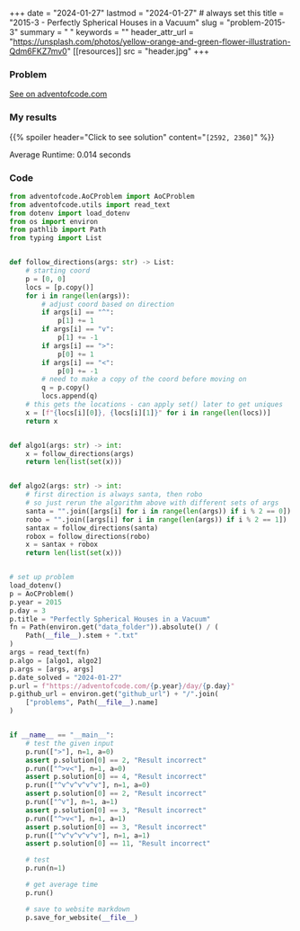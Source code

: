 +++
date = "2024-01-27"
lastmod = "2024-01-27" # always set this
title = "2015-3 - Perfectly Spherical Houses in a Vacuum"
slug = "problem-2015-3"
summary = " "
keywords = ""
header_attr_url = "https://unsplash.com/photos/yellow-orange-and-green-flower-illustration-Qdm6FKZ7mv0"
[[resources]]
    src = "header.jpg"
+++

### Problem

[See on adventofcode.com](https://adventofcode.com/2015/day/3)

### My results

{{% spoiler header="Click to see solution" content="```[2592, 2360]```" %}}

Average Runtime: 0.014 seconds

### Code

```python
from adventofcode.AoCProblem import AoCProblem
from adventofcode.utils import read_text
from dotenv import load_dotenv
from os import environ
from pathlib import Path
from typing import List


def follow_directions(args: str) -> List:
    # starting coord
    p = [0, 0]
    locs = [p.copy()]
    for i in range(len(args)):
        # adjust coord based on direction
        if args[i] == "^":
            p[1] += 1
        if args[i] == "v":
            p[1] += -1
        if args[i] == ">":
            p[0] += 1
        if args[i] == "<":
            p[0] += -1
        # need to make a copy of the coord before moving on
        q = p.copy()
        locs.append(q)
    # this gets the locations - can apply set() later to get uniques
    x = [f"{locs[i][0]}, {locs[i][1]}" for i in range(len(locs))]
    return x


def algo1(args: str) -> int:
    x = follow_directions(args)
    return len(list(set(x)))


def algo2(args: str) -> int:
    # first direction is always santa, then robo
    # so just rerun the algorithm above with different sets of args
    santa = "".join([args[i] for i in range(len(args)) if i % 2 == 0])
    robo = "".join([args[i] for i in range(len(args)) if i % 2 == 1])
    santax = follow_directions(santa)
    robox = follow_directions(robo)
    x = santax + robox
    return len(list(set(x)))


# set up problem
load_dotenv()
p = AoCProblem()
p.year = 2015
p.day = 3
p.title = "Perfectly Spherical Houses in a Vacuum"
fn = Path(environ.get("data_folder")).absolute() / (
    Path(__file__).stem + ".txt"
)
args = read_text(fn)
p.algo = [algo1, algo2]
p.args = [args, args]
p.date_solved = "2024-01-27"
p.url = f"https://adventofcode.com/{p.year}/day/{p.day}"
p.github_url = environ.get("github_url") + "/".join(
    ["problems", Path(__file__).name]
)


if __name__ == "__main__":
    # test the given input
    p.run([">"], n=1, a=0)
    assert p.solution[0] == 2, "Result incorrect"
    p.run(["^>v<"], n=1, a=0)
    assert p.solution[0] == 4, "Result incorrect"
    p.run(["^v^v^v^v^v"], n=1, a=0)
    assert p.solution[0] == 2, "Result incorrect"
    p.run(["^v"], n=1, a=1)
    assert p.solution[0] == 3, "Result incorrect"
    p.run(["^>v<"], n=1, a=1)
    assert p.solution[0] == 3, "Result incorrect"
    p.run(["^v^v^v^v^v"], n=1, a=1)
    assert p.solution[0] == 11, "Result incorrect"

    # test
    p.run(n=1)

    # get average time
    p.run()

    # save to website markdown
    p.save_for_website(__file__)

```